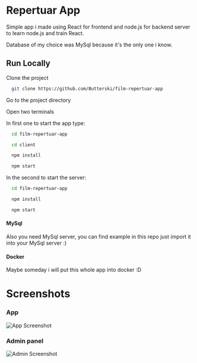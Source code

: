 # Repertuar App

Simple app i made using React for frontend and node.js for backend server to learn node.js and train React.

Database of my choice was MySql because it's the only one i know.
## Run Locally

Clone the project

```bash
  git clone https://github.com/Butterski/film-repertuar-app
```

Go to the project directory

Open two terminals 

In first one to start the app type:

```bash
  cd film-repertuar-app
```

```bash
  cd client
```
```bash
  npm install
```
```bash
  npm start
```

In the second to start the server:

```bash
  cd film-repertuar-app
```
```bash
  npm install
```
```bash
  npm start
```

#### MySql
Also you need MySql server, you can find example in this repo just import it into your MySql server :)


#### Docker
Maybe someday i will put this whole app into docker :D
# Screenshots

### App
![App Screenshot](https://cdn.discordapp.com/attachments/1039292798261792888/1066130196706627624/image.png)

### Admin panel
![Admin Screenshot](https://cdn.discordapp.com/attachments/1039292798261792888/1066130445428867182/image.png)


